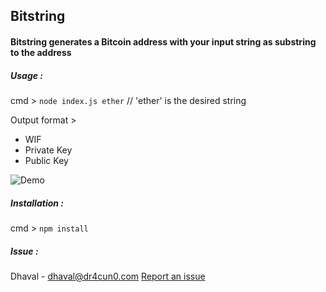 ## Bitstring

#### Bitstring generates a Bitcoin address with your input string as substring to the address

##### Usage :

cmd > `node index.js ether` // 'ether' is the desired string

Output format >
- WIF
- Private Key
- Public Key

![Demo](http://dr4cun0.com/bitstring.png)

##### Installation :
cmd > `npm install`

##### Issue :

Dhaval - dhaval@dr4cun0.com
[Report an issue](https://github.com/dhaval17/bitstring/issues/new)